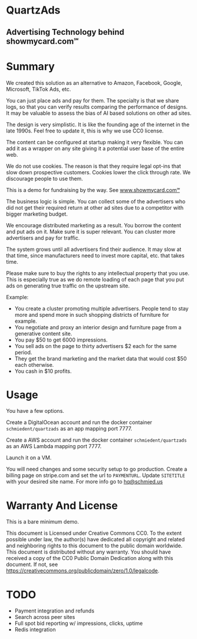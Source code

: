 # QuartzAds

## Advertising Technology behind showmycard.com℠

# Summary

We created this solution as an alternative to Amazon, Facebook, Google, Microsoft, TikTok Ads, etc.

You can just place ads and pay for them. The specialty is that we share logs, so that you can verify results comparing the performance of designs. It may be valuable to assess the bias of AI based solutions on other ad sites.

The design is very simplistic. It is like the founding age of the internet in the late 1990s. Feel free to update it, this is why we use CC0 license.

The content can be configured at startup making it very flexible. You can add it as a wrapper on any site giving it a potential user base of the entire web.

We do not use cookies. The reason is that they require legal opt-ins that slow down prospective customers. Cookies lower the click through rate. We discourage people to use them.

This is a demo for fundraising by the way. See www.showmycard.com℠

The business logic is simple. You can collect some of the advertisers who did not get their required return at other ad sites due to a competitor with bigger marketing budget.

We encourage distributed marketing as a result. You borrow the content and put ads on it. Make sure it is super relevant. You can cluster more advertisers and pay for traffic.

The system grows until all advertisers find their audience. It may slow at that time, since manufacturers need to invest more capital, etc. that takes time.

Please make sure to buy the rights to any intellectual property that you use. This is especially true as we do remote loading of each page that you put ads on generating true traffic on the upstream site.

Example:

- You create a cluster promoting multiple advertisers. People tend to stay more and spend more in such shopping districts of furniture for example.
- You negotiate and proxy an interior design and furniture page from a generative content site.
- You pay $50 to get 6000 impressions.
- You sell ads on the page to thirty advertisers $2 each for the same period.
- They get the brand marketing and the market data that would cost $50 each otherwise.
- You cash in $10 profits.

# Usage

You have a few options.

Create a DigitalOcean account and run the docker container `schmiedent/quartzads` as an app mapping port 7777.

Create a AWS account and run the docker container `schmiedent/quartzads` as an AWS Lambda mapping port 7777.

Launch it on a VM.

You will need changes and some security setup to go production. Create a billing page on stripe.com and set the url to `PAYMENTURL`. Update `SITETITLE` with your desired site name. For more info go to hq@schmied.us

# Warranty And License

This is a bare minimum demo.

This document is Licensed under Creative Commons CC0.
To the extent possible under law, the author(s) have dedicated all copyright and related and neighboring rights
to this document to the public domain worldwide.
This document is distributed without any warranty.
You should have received a copy of the CC0 Public Domain Dedication along with this document.
If not, see https://creativecommons.org/publicdomain/zero/1.0/legalcode.

# TODO

- Payment integration and refunds
- Search across peer sites
- Full spot bid reporting w/ impressions, clicks, uptime
- Redis integration
